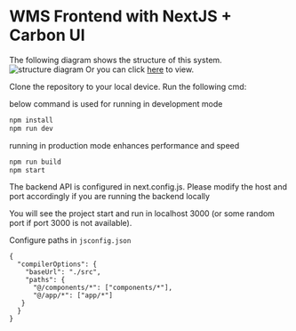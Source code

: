 # WMS Frontend with NextJS + Carbon UI

The following diagram shows the structure of this system.
![structure diagram](./public/diagram.png)
Or you can click [here](https://ofra65wfwe.feishu.cn/docx/VO6Gdq3bAoTUS4x1ah1cDfLLnAd) to view.

Clone the repository to your local device. Run the following cmd:

below command is used for running in development mode

```bash
npm install
npm run dev
```

running in production mode enhances performance and speed

```bash
npm run build
npm start
```

The backend API is configured in next.config.js. Please modify the host and port accordingly if you are running the backend locally

You will see the project start and run in localhost 3000 (or some random port if port 3000 is not available).

Configure paths in `jsconfig.json`

```
{
  "compilerOptions": {
    "baseUrl": "./src",
    "paths": {
      "@/components/*": ["components/*"],
      "@/app/*": ["app/*"]
   }
  }
}
```

